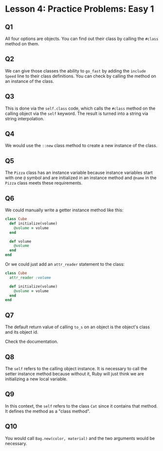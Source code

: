 # Lesson 4: Practice Problems: Easy 1

## Q1

All four options are objects. You can find out their class by calling the `#class` method on them.

## Q2

We can give those classes the ability to `go_fast` by adding the `include Speed` line to their class definitions. You can check by calling the method on an instance of the class.

## Q3

This is done via the `self.class` code, which calls the `#class` method on the calling object via the `self` keyword. The result is turned into a string via string interpolation.

## Q4

We would use the `::new` class method to create a new instance of the class.

## Q5

The `Pizza` class has an instance variable because instance variables start with one `@` symbol and are initialized in an instance method and `@name` in the `Pizza` class meets these requirements.

## Q6

We could manually write a getter instance method like this:

```ruby
class Cube
  def initialize(volume)
    @volume = volume
  end

  def volume
    @volume
  end
end
```

Or we could just add an `attr_reader` statement to the class:

```ruby
class Cube
  attr_reader :volume

  def initialize(volume)
    @volume = volume
  end
end
```

## Q7

The default return value of calling `to_s` on an object is the object's class and its object id.

Check the documentation.

## Q8

The `self` refers to the calling object instance. It is necessary to call the setter instance method because without it, Ruby will just think we are initializing a new local variable.

## Q9

In this context, the `self` refers to the class `Cat` since it contains that method. It defines the method as a "class method".

## Q10

You would call `Bag.new(color, material)` and the two arguments would be necessary.
